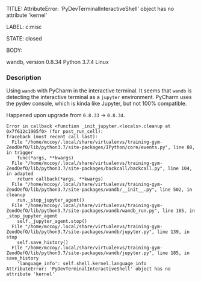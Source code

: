 TITLE:
AttributeError: 'PyDevTerminalInteractiveShell' object has no attribute 'kernel'

LABEL:
c:misc

STATE:
closed

BODY:

wandb, version 0.8.34
Python 3.7.4
Linux


### Description

Using `wandb` with PyCharm in the interactive terminal. It seems that `wandb` is detecting the interactive terminal as a `jupyter` environment. PyCharm uses the pydev console, which is kinda like Jupyter, but not 100% compatible.

Happened upon upgrade from `0.8.33` -> `0.8.34`.

```
Error in callback <function _init_jupyter.<locals>.cleanup at 0x7f612c1905f0> (for post_run_cell):
Traceback (most recent call last):
  File "/home/mccoy/.local/share/virtualenvs/training-gym-ZeodOefO/lib/python3.7/site-packages/IPython/core/events.py", line 88, in trigger
    func(*args, **kwargs)
  File "/home/mccoy/.local/share/virtualenvs/training-gym-ZeodOefO/lib/python3.7/site-packages/backcall/backcall.py", line 104, in adapted
    return callback(*args, **kwargs)
  File "/home/mccoy/.local/share/virtualenvs/training-gym-ZeodOefO/lib/python3.7/site-packages/wandb/__init__.py", line 502, in cleanup
    run._stop_jupyter_agent()
  File "/home/mccoy/.local/share/virtualenvs/training-gym-ZeodOefO/lib/python3.7/site-packages/wandb/wandb_run.py", line 185, in _stop_jupyter_agent
    self._jupyter_agent.stop()
  File "/home/mccoy/.local/share/virtualenvs/training-gym-ZeodOefO/lib/python3.7/site-packages/wandb/jupyter.py", line 139, in stop
    self.save_history()
  File "/home/mccoy/.local/share/virtualenvs/training-gym-ZeodOefO/lib/python3.7/site-packages/wandb/jupyter.py", line 185, in save_history
    'language_info': self.shell.kernel.language_info
AttributeError: 'PyDevTerminalInteractiveShell' object has no attribute 'kernel'
```


